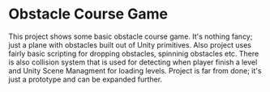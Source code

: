 # Obstacle Course Game 

This project shows some basic obstacle course game. It's nothing fancy; just a plane with obstacles built out of Unity primitives.
Also project uses fairly basic scripting for dropping obstacles, spinninig obstacles etc. There is also collision system that is 
used for detecting when player finish a level and Unity Scene Managment for loading levels. Project is far from done; it's just a 
prototype and can be expanded further.



